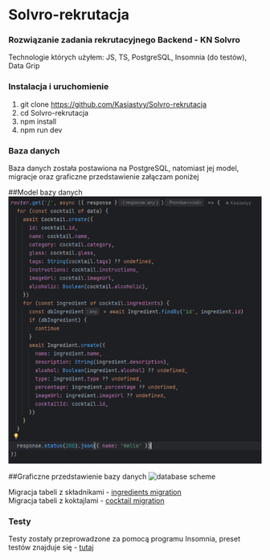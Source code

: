 # Solvro-rekrutacja

### Rozwiązanie zadania rekrutacyjnego Backend - KN Solvro
Technologie których użyłem: JS, TS, PostgreSQL, Insomnia (do testów), Data Grip


### Instalacja i uruchomienie
1. git clone https://github.com/Kasiastyy/Solvro-rekrutacja
2. cd Solvro-rekrutacja
3. npm install 
4. npm run dev


### Baza danych
Baza danych została postawiona na PostgreSQL, natomiast jej model, migracje oraz graficzne przedstawienie załączam poniżej

##Model bazy danych
![model](https://github.com/Kasiastyy/Solvro-rekrutacja/blob/main/screenshots/model.PNG) </br>

##Graficzne przedstawienie bazy danych
![database scheme](https://github.com/Kasiastyy/Solvro-rekrutacja/blob/main/screenshots/database%20scheme.png) </br>

Migracja tabeli z składnikami - [ingredients migration](https://github.com/Kasiastyy/Solvro-rekrutacja/blob/main/database/migrations/1741698583854_create_ingredients_table.ts) </br>
Migracja tabeli z koktajlami - [cocktail migration](https://github.com/Kasiastyy/Solvro-rekrutacja/blob/main/database/migrations/1741697833587_create_cocktail_table.ts)


### Testy
Testy zostały przeprowadzone za pomocą programu Insomnia, preset testów znajduje się - [tutaj](https://github.com/Kasiastyy/Solvro-rekrutacja/blob/main/insomnia_tests/Insomnia_2025-03-13.json)
